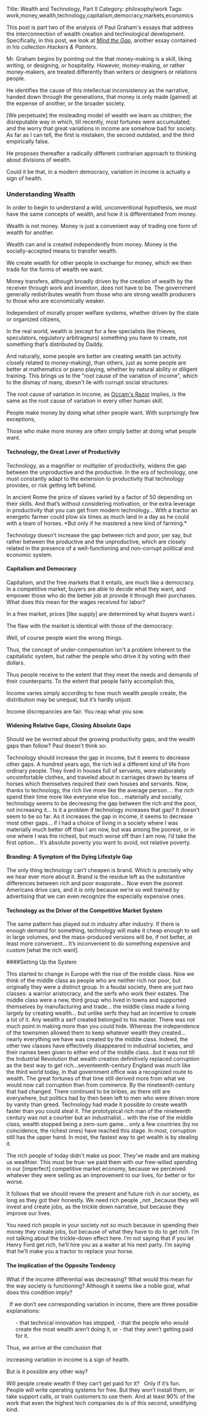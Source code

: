 Title: Wealth and Technology, Part II
Category: philosophy/work
Tags: work,money,wealth,technology,capitalism,democracy,markets,economics

This post is part two of the analysis of Paul Graham's essays that address the interconnection of wealth creation and technological development. Specifically, in this post, we look at _[Mind the Gap](www.paulgraham.com/gap.html)_, another essay contained in his collection _Hackers & Painters._

Mr. Graham begins by pointing out the that money-making is a skill, liking writing, or designing, or hospitality. However, money-making, or rather money-makers, are treated differently than writers or designers or relations people.

He identifies the cause of this intellectual inconsistency as the narrative, handed down through the generations, that money is only made (gained) at the expense of another, or the broader society.

<div class="quote">
        [We perpetuate] the misleading model of wealth we learn as children; the disreputable way in which, till recently, most fortunes were accumulated; and the worry that great variations in income are somehow bad for society. As far as I can tell, the first is mistaken, the second outdated, and the third empirically false.
</div>

He proposes thereafter a radically different contrarian approach to thinking about divisions of wealth.

<div class="quote">
        Could it be that, in a modern democracy, variation in income is actually a sign of health.
</div>

### Understanding Wealth

In order to begin to understand a wild, unconventional hypothesis, we must have the same concepts of wealth, and how it is differentiated from money.
<div class="quote">
        Wealth is not money. Money is just a convenient way of trading one form of wealth for another.
</div>

Wealth can and is created independently from money. Money is the socially-accepted means to transfer wealth.

<div class="quote">
        We create wealth for other people in exchange for money, which we then trade for the forms of wealth we want.
</div>

Money transfers, although broadly driven by the creation of wealth by the receiver through work and invention, does not have to be. The government generally redistributes wealth from those who are strong wealth producers to those who are economically weaker.

Independent of morally proper welfare systems, whether driven by the state or organized citizens,

<div class="quote">
        In the real world, wealth is (except for a few specialists like thieves, speculators, regulatory arbitrageurs) something you have to create, not something that’s distributed by Daddy.
</div>

And naturally, some people are better are creating wealth (an activity closely related to money-making), than others, just as some people are better at mathematics or piano playing, whether by natural ability or diligent training. This brings us to the "root cause of the variation of income", which to the dismay of many, doesn't lie with corrupt social structures:

<div class="quote">
        The root cause of variation in income, as <a href="https://simple.wikipedia.org/wiki/Occam%27s_razor">Occam's Razor</a> implies, is the same as the root cause of variation in every other human skill.
</div>

People make money by doing what other people want. With surprisingly few exceptions,

<div class="quote">
        Those who make more money are often simply better at doing what people want.
</div>

#### Technology, the Great Lever of Productivity

Technology, as a magnifier or multiplier of productivity, widens the gap between the unproductive and the productive. In the era of technology, one must constantly adapt to the extension to productivity that technology provides, or risk getting left behind.

<div class="quote">
        In ancient Rome the price of slaves varied by a factor of 50 depending on their skills. And that’s without considering motivation, or the extra leverage in productivity that you can get from modern technology... With a tractor an energetic farmer could plow six times as much land in a day as he could with a team of horses. *But only if he mastered a new kind of farming.*
</div>

Technology doesn't increase the gap between rich and poor, per say, but rather between the productive and the unproductive, which are closely related in the presence of a well-functioning and non-corrupt political and economic system.

#### Capitalism and Democracy

Capitalism, and the free markets that it entails, are much like a democracy. In a competitive market, buyers are able to decide what they want, and empower those who do the better job at provide it through their purchases. What does this mean for the wages received for labor?

<div class="quote">
        In a free market, prices [like supply] are determined by what buyers want.i
</div>

The flaw with the market is identical with those of the democracy:

<div class="quote">
        Well, of course people want the wrong things.
</div>

Thus, the concept of under-compensation isn't a problem inherent to the capitalistic system, but rather the people who drive it by voting with their dollars.

Thus people receive to the extent that they meet the needs and demands of their counterparts. To the extent that people fairly accomplish this,

<div class="quote">
        Income varies simply according to how much wealth people create, the distribution may be unequal, but it’s hardly unjust.
</div>

Income discrepancies are fair. You reap what you sow.

#### Widening Relative Gaps, Closing Absolute Gaps

Should we be worried about the growing productivity gaps, and the wealth gaps than follow? Paul doesn't think so:

<div class="quote">
        Technology should increase the gap in income, but it seems to decrease other gaps. A hundred years ago, the rich led a different kind of life from ordinary people. They lived in houses full of servants, wore elaborately uncomfortable clothes, and traveled about in carriages drawn by teams of horses which themselves required their own houses and servants. Now, thanks to technology, the rich live more like the average person....
        the rich spend their time more like everyone else too... materially and socially, technology seems to be decreasing the gap between the rich and the poor, not increasing it… Is it a problem if technology increases that gap? It doesn’t seem to be so far. As it increases the gap in income, it seems to decrease most other gaps... if I had a choice of living in a society where I was materially much better off than I am now, but was among the poorest, or in one where I was the richest, but much worse off than I am now, I’d take the first option… It’s absolute poverty you want to avoid, not relative poverty.
</div>

#### Branding: A Symptom of the Dying Lifestyle Gap

<div class="quote">
        The only thing technology can’t cheapen is brand. Which is precisely why we hear ever more about it. Brand is the residue left as the substantive differences between rich and poor evaporate… Now even the poorest Americans drive cars, and it is only because we’re so well trained by advertising that we can even recognize the especially expensive ones.
</div>

#### Technology as the Driver of the Competitive Market System

<div class="quote">
        The same pattern has played out in industry after industry. If there is enough demand for something, technology will make it cheap enough to sell in large volumes, and the mass-produced versions will be, if not better, at least more convenient… It’s inconvenient to do something expensive and custom [what the rich want].
</div>

####Setting Up the System
<div class="quote">
        This started to change in Europe with the rise of the middle class. Now we think of the middle class as people who are neither rich nor poor, but originally they were a distinct group. In a feudal society, there are just two classes: a warrior aristocracy, and the serfs who work their estates. The middle class were a new, third group who lived in towns and supported themselves by manufacturing and trade... the middle class made a living largely by creating wealth... but unlike serfs they had an incentive to create a lot of it. Any wealth a serf created belonged to his master. There was not much point in making more than you could hide. Whereas the independence of the townsmen allowed them to keep whatever wealth they created... nearly everything we have was created by the middle class. Indeed, the other two classes have effectively disappeared in industrial societies, and their names been given to either end of the middle class...but it was not till the Industrial Revolution that wealth creation definitively replaced corruption as the best way to get rich...seventeenth-century England was much like the third world today, in that government office was a recognized route to wealth. The great fortunes of that time still derived more from what we would now call corruption than from commerce. By the nineteenth century that had changed. There continued to be bribes, as there still are everywhere, but politics had by then been left to men who were driven more by vanity than greed. Technology had made it possible to create wealth faster than you could steal it. The prototypical rich man of the nineteenth century was not a courtier but an industrialist... with the rise of the middle class, wealth stopped being a zero-sum game... only a few countries (by no coincidence, the richest ones) have reached this stage. In most, corruption still has the upper hand. In most, the fastest way to get wealth is by stealing it.
</div>

The rich people of today didn't make us poor. They've made and are making us wealthier. This must be true: we paid them with our free-willed spending in our [imperfect] competitive market economy, because we perceived whatever they were selling as an improvement to our lives, for better or for worse.

It follows that we should revere the present and future rich in our society, as long as they got their honestly. We need rich people _not _because they will invest and create jobs, as the trickle down narrative, but because they improve our lives.

<div class="quote">
        You need rich people in your society not so much because in spending their money they create jobs, but because of what they have to do to get rich. I’m not talking about the trickle-down effect here. I’m not saying that if you let Henry Ford get rich, he’ll hire you as a waiter at his next party. I’m saying that he’ll make you a tractor to replace your horse.
</div>

#### The Implication of the Opposite Tendency

What if the income differential was decreasing? What would this mean for the way society is functioning? Although it seems like a noble goal, what does this condition imply?

<div class="quote"> 
        If we don’t see corresponding variation in income, there are three possible explanations:
        <ol>
	- that technical innovation has stopped,
	- that the people who would create the most wealth aren’t doing it, or
	- that they aren’t getting paid for it.
        </ol>
</div>

Thus, we arrive at the conclusion that
<div class="quote">
        increasing variation in income is a sign of health.
</div>

But is it possible any other way?

<div class="quote">
        Will people create wealth if they can’t get paid for it?
        &nbsp;
        Only if it’s fun.
        &nbsp;
        People will write operating systems for free. But they won’t install them, or take support calls, or train customers to use them. And at least 90% of the work that even the highest tech companies do is of this second, unedifying kind.
</div>

